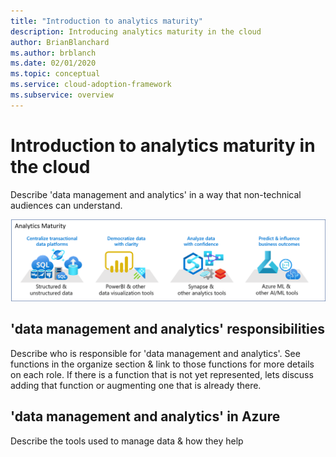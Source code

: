 ```yaml
---
title: "Introduction to analytics maturity"
description: Introducing analytics maturity in the cloud
author: BrianBlanchard
ms.author: brblanch
ms.date: 02/01/2020
ms.topic: conceptual
ms.service: cloud-adoption-framework
ms.subservice: overview
---
```


# Introduction to analytics maturity in the cloud

Describe 'data management and analytics' in a way that non-technical audiences can understand.

![Analytics scope](./media/analytics.png)

## 'data management and analytics' responsibilities

Describe who is responsible for 'data management and analytics'. See functions in the organize section & link to those functions for more details on each role. If there is a function that is not yet represented, lets discuss adding that function or augmenting one that is already there.

## 'data management and analytics' in Azure

Describe the tools used to manage data & how they help
